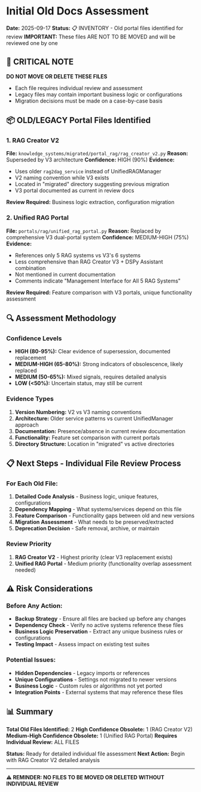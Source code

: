 # Initial Old Docs Assessment
**Date:** 2025-09-17
**Status:** 📋 INVENTORY - Old portal files identified for review
**IMPORTANT:** These files ARE NOT TO BE MOVED and will be reviewed one by one

## 🚨 CRITICAL NOTE
**DO NOT MOVE OR DELETE THESE FILES**
- Each file requires individual review and assessment
- Legacy files may contain important business logic or configurations
- Migration decisions must be made on a case-by-case basis

## 📦 OLD/LEGACY Portal Files Identified

### 1. RAG Creator V2
**File:** `knowledge_systems/migrated/portal_rag/rag_creator_v2.py`
**Reason:** Superseded by V3 architecture
**Confidence:** HIGH (90%)
**Evidence:**
- Uses older `rag2dag_service` instead of UnifiedRAGManager
- V2 naming convention while V3 exists
- Located in "migrated" directory suggesting previous migration
- V3 portal documented as current in review docs

**Review Required:** Business logic extraction, configuration migration

### 2. Unified RAG Portal
**File:** `portals/rag/unified_rag_portal.py`
**Reason:** Replaced by comprehensive V3 dual-portal system
**Confidence:** MEDIUM-HIGH (75%)
**Evidence:**
- References only 5 RAG systems vs V3's 6 systems
- Less comprehensive than RAG Creator V3 + DSPy Assistant combination
- Not mentioned in current documentation
- Comments indicate "Management Interface for All 5 RAG Systems"

**Review Required:** Feature comparison with V3 portals, unique functionality assessment

## 🔍 Assessment Methodology

### Confidence Levels
- **HIGH (80-95%):** Clear evidence of supersession, documented replacement
- **MEDIUM-HIGH (65-80%):** Strong indicators of obsolescence, likely replaced
- **MEDIUM (50-65%):** Mixed signals, requires detailed analysis
- **LOW (<50%):** Uncertain status, may still be current

### Evidence Types
1. **Version Numbering:** V2 vs V3 naming conventions
2. **Architecture:** Older service patterns vs current UnifiedManager approach
3. **Documentation:** Presence/absence in current review documentation
4. **Functionality:** Feature set comparison with current portals
5. **Directory Structure:** Location in "migrated" vs active directories

## 📋 Next Steps - Individual File Review Process

### For Each Old File:
1. **Detailed Code Analysis** - Business logic, unique features, configurations
2. **Dependency Mapping** - What systems/services depend on this file
3. **Feature Comparison** - Functionality gaps between old and new versions
4. **Migration Assessment** - What needs to be preserved/extracted
5. **Deprecation Decision** - Safe removal, archive, or maintain

### Review Priority
1. **RAG Creator V2** - Highest priority (clear V3 replacement exists)
2. **Unified RAG Portal** - Medium priority (functionality overlap assessment needed)

## ⚠️ Risk Considerations

### Before Any Action:
- **Backup Strategy** - Ensure all files are backed up before any changes
- **Dependency Check** - Verify no active systems reference these files
- **Business Logic Preservation** - Extract any unique business rules or configurations
- **Testing Impact** - Assess impact on existing test suites

### Potential Issues:
- **Hidden Dependencies** - Legacy imports or references
- **Unique Configurations** - Settings not migrated to newer versions
- **Business Logic** - Custom rules or algorithms not yet ported
- **Integration Points** - External systems that may reference these files

## 📊 Summary

**Total Old Files Identified:** 2
**High Confidence Obsolete:** 1 (RAG Creator V2)
**Medium-High Confidence Obsolete:** 1 (Unified RAG Portal)
**Requires Individual Review:** ALL FILES

**Status:** Ready for detailed individual file assessment
**Next Action:** Begin with RAG Creator V2 detailed analysis

---
**⚠️ REMINDER: NO FILES TO BE MOVED OR DELETED WITHOUT INDIVIDUAL REVIEW**